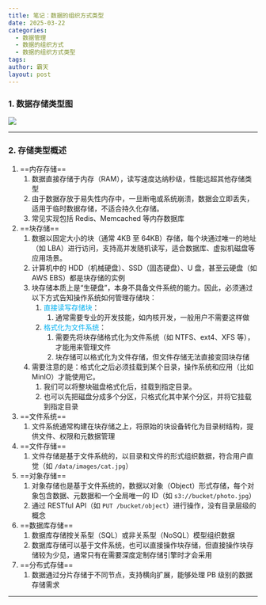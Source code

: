 ```yaml
---
title: 笔记：数据的组织方式类型
date: 2025-03-22
categories:
  - 数据管理
  - 数据的组织方式
  - 数据的组织方式类型
tags: 
author: 霸天
layout: post
---
```

### 1. 数据存储类型图
![](image-20250323142236244.png)

---


### 2. 存储类型概述
1. ==内存存储==
	1. 数据直接存储于内存（RAM），读写速度达纳秒级，性能远超其他存储类型
	2. 由于数据存放于易失性内存中，一旦断电或系统崩溃，数据会立即丢失，适用于临时数据存储，不适合持久化存储。
	3. 常见实现包括 Redis、Memcached 等内存数据库
2. ==块存储==
	1.  数据以固定大小的块（通常 4KB 至 64KB）存储，每个块通过唯一的地址（如 LBA）进行访问，支持高并发随机读写，适合数据库、虚拟机磁盘等应用场景。
	2. 计算机中的 HDD（机械硬盘）、SSD（固态硬盘）、U 盘，甚至云硬盘（如 AWS EBS）都是块存储的实例
	3. 块存储本质上是“生硬盘”，本身不具备文件系统的能力。因此，必须通过以下方式告知操作系统如何管理存储块：
		1. <font color="#00b0f0">直接读写存储块</font>：
			1. 通常需要专业的开发技能，如内核开发，一般用户不需要这样做
		2. <font color="#00b0f0">格式化为文件系统</font>：
			1. 需要先将块存储格式化为文件系统（如 NTFS、ext4、XFS 等），才能用来管理文件
			2. 块存储可以格式化为文件存储，但文件存储无法直接变回块存储
	4. 需要注意的是：格式化之后必须挂载到某个目录，操作系统和应用（比如 MinIO）才能使用它。
		1. 我们可以将整块磁盘格式化后，挂载到指定目录。
		2. 也可以先把磁盘分成多个分区，只格式化其中某个分区，并将它挂载到指定目录
3. ==文件系统==
	1. 文件系统通常构建在块存储之上，将原始的块设备转化为目录树结构，提供文件、权限和元数据管理
4. ==文件存储==
	1. 文件存储是基于文件系统的，以目录和文件的形式组织数据，符合用户直觉（如 `/data/images/cat.jpg`）
5. ==对象存储==
	1. 对象存储也是基于文件系统的，数据以对象（Object）形式存储，每个对象包含数据、元数据和一个全局唯一的 ID（如 `s3://bucket/photo.jpg`）
	2. 通过 RESTful API（如 `PUT /bucket/object`）进行操作，没有目录层级的概念
6. ==数据库存储==
	1. 数据库存储按关系型（SQL）或非关系型（NoSQL）模型组织数据
	2. 数据库存储可以基于文件系统，也可以直接操作块存储，但直接操作块存储较为少见，通常只有在需要深度定制存储引擎时才会采用
7. ==分布式存储==
	1. 数据通过分片存储于不同节点，支持横向扩展，能够处理 PB 级别的数据存储需求

---
